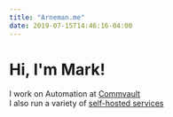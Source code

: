```yaml
---
title: "Arneman.me"
date: 2019-07-15T14:46:16-04:00
---
```


# Hi, I'm Mark!

I work on Automation at [Commvault](https://commvault.com)\
I also run a variety of [self-hosted services](https://status.arneman.me)
